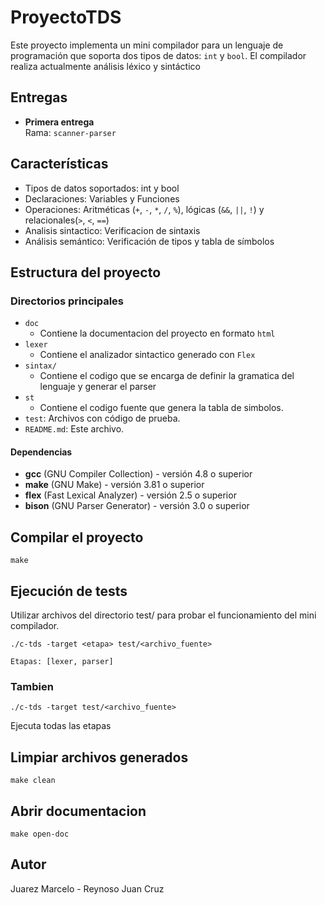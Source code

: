 # ProyectoTDS
  
Este proyecto implementa un mini compilador para un lenguaje de programación que soporta dos tipos de datos: `int` y `bool`. El compilador realiza actualmente análisis léxico y sintáctico

## Entregas

- **Primera entrega**  
  Rama: `scanner-parser`

## Características

* Tipos de datos soportados: int y bool
* Declaraciones: Variables y Funciones
* Operaciones: Aritméticas (`+`, `-`, `*`, `/`, `%`), lógicas (`&&`, `||`, `!`) y relacionales(`>`, `<`, `==`)
* Analisis sintactico: Verificacion de sintaxis
* Análisis semántico: Verificación de tipos y tabla de símbolos

##  Estructura del proyecto
### Directorios principales
* `doc`
    *   Contiene la documentacion del proyecto en formato `html`
* `lexer`
    *   Contiene el analizador sintactico generado con `Flex`
*   `sintax/`
    *   Contiene el codigo que se encarga de definir la gramatica del lenguaje y generar el parser
*   `st`
    *   Contiene el codigo fuente que genera la tabla de simbolos.
*   `test`: Archivos con código de prueba.
*   `README.md`: Este archivo.

#### Dependencias
- **gcc** (GNU Compiler Collection) - versión 4.8 o superior
- **make** (GNU Make) - versión 3.81 o superior  
- **flex** (Fast Lexical Analyzer) - versión 2.5 o superior
- **bison** (GNU Parser Generator) - versión 3.0 o superior

## Compilar el proyecto
```
make 
```

## Ejecución de tests
Utilizar archivos del directorio test/ para probar el funcionamiento del mini compilador.
```
./c-tds -target <etapa> test/<archivo_fuente>
```
```
Etapas: [lexer, parser]
```

### Tambien
```
./c-tds -target test/<archivo_fuente>
```
Ejecuta todas las etapas

## Limpiar archivos generados
```
make clean
```

## Abrir documentacion
```
make open-doc
```

## Autor
Juarez Marcelo - Reynoso Juan Cruz